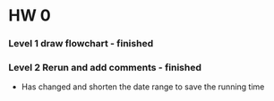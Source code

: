# HW 0

### Level 1 draw flowchart - finished

### Level 2 Rerun and add comments - finished
* Has changed and shorten the date range to save the running time
